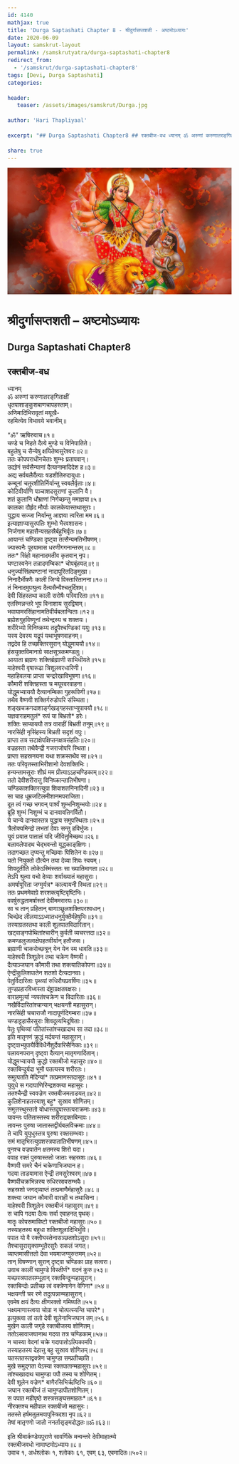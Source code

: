 ```yaml
---
id: 4140    
mathjax: true    
title: 'Durga Saptashati Chapter 8 - श्रीदुर्गासप्तशती - अष्टमोऽध्यायः'    
date: 2020-06-09    
layout: samskrut-layout 
permalink: /samskrutyatra/durga-saptashati-chapter8
redirect_from: 
  - '/samskrut/durga-saptashati-chapter8'
tags: [Devi, Durga Saptashati]    
categories:    
    
header:    
   teaser: /assets/images/samskrut/Durga.jpg    
    
author: 'Hari Thapliyaal'    
    
excerpt: "## Durga Saptashati Chapter8 ## रक्तबीज-वध ध्यानम् ॐ अरुणां करुणातरङ्‌गिताक्षीं धृतपाशाङ्‌कुशबाणचापहस्ताम्। अणिमादिभिरावृतां मयूखै- रहमित्येव विभावये भवानीम्॥ “ॐ” ऋषिरुवाच॥१॥ चण्डे च निहते दैत्ये मुण्डे च विनिपातिते। बहुलेषु च सैन्येषु क्षयितेष्वसुरेश्‍वरः॥२॥ ततः कोपपराधीनचेताः शुम्भः प्रतापवान्। उद्योगं सर्वसैन्यानां दैत्यानामादिदेश ह॥३॥ अद्य सर्वबलैर्दैत्याः षडशीतिरुदायुधाः।"
    
share: true    
---
```

![](/assets/images/samskrut/Durga.jpg)    
    
# श्रीदुर्गासप्तशती – अष्टमोऽध्यायः    
## Durga Saptashati Chapter8    
    
## रक्तबीज-वध    
    
ध्यानम्    
ॐ अरुणां करुणातरङ्‌गिताक्षीं    
धृतपाशाङ्‌कुशबाणचापहस्ताम्।    
अणिमादिभिरावृतां मयूखै-    
रहमित्येव विभावये भवानीम्॥    
    
“ॐ” ऋषिरुवाच॥१॥    
चण्डे च निहते दैत्ये मुण्डे च विनिपातिते।    
बहुलेषु च सैन्येषु क्षयितेष्वसुरेश्‍वरः॥२॥    
ततः कोपपराधीनचेताः शुम्भः प्रतापवान्।    
उद्योगं सर्वसैन्यानां दैत्यानामादिदेश ह॥३॥    
अद्य सर्वबलैर्दैत्याः षडशीतिरुदायुधाः।    
कम्बूनां चतुरशीतिर्निर्यान्तु स्वबलैर्वृताः॥४॥    
कोटिवीर्याणि पञ्चाशदसुराणां कुलानि वै।    
शतं कुलानि धौम्राणां निर्गच्छन्तु ममाज्ञया॥५॥    
कालका दौर्हृद मौर्याः कालकेयास्तथासुराः।    
युद्धाय सज्जा निर्यान्तु आज्ञया त्वरिता मम॥६॥    
इत्याज्ञाप्यासुरपतिः शुम्भो भैरवशासनः।    
निर्जगाम महासैन्यसहस्रैर्बहुभिर्वृतः॥७॥    
आयान्तं चण्डिका दृष्ट्‌वा तत्सैन्यमतिभीषणम्।    
ज्यास्वनैः पूरयामास धरणीगगनान्तरम्॥८॥    
ततः* सिंहो महानादमतीव कृतवान् नृप।    
घण्टास्वनेन तन्नादमम्बिका* चोपबृंहयत्॥९॥    
धनुर्ज्यासिंहघण्टानां नादापूरितदिङ्‌मुखा।    
निनादैर्भीषणैः काली जिग्ये विस्तारितानना॥१०॥    
तं निनादमुपश्रुत्य दैत्यसैन्यैश्‍चतुर्दिशम्।    
देवी सिंहस्तथा काली सरोषैः परिवारिताः॥११॥    
एतस्मिन्नन्तरे भूप विनाशाय सुरद्विषाम्।    
भवायामरसिंहानामतिवीर्यबलान्विताः॥१२॥    
ब्रह्मेशगुहविष्णूनां तथेन्द्रस्य च शक्तयः।    
शरीरेभ्यो विनिष्क्रम्य तद्रूपैश्‍चण्डिकां ययुः॥१३॥    
यस्य देवस्य यद्रूपं यथाभूषणवाहनम्।    
तद्वदेव हि तच्छक्तिरसुरान् योद्धुमाययौ॥१४॥    
हंसयुक्तविमानाग्रे साक्षसूत्रकमण्डलुः।    
आयाता ब्रह्मणः शक्तिर्ब्रह्माणी साभिधीयते॥१५॥    
माहेश्‍वरी वृषारूढा त्रिशूलवरधारिणी।    
महाहिवलया प्राप्ता चन्द्ररेखाविभूषणा॥१६॥    
कौमारी शक्तिहस्ता च मयूरवरवाहना।    
योद्धुमभ्याययौ दैत्यानम्बिका गुहरूपिणी॥१७॥    
तथैव वैष्णवी शक्तिर्गरुडोपरि संस्थिता।    
शङ्‌खचक्रगदाशाङ्‌र्गखड्‌गहस्ताभ्युपाययौ॥१८॥    
यज्ञवाराहमतुलं* रूपं या बिभ्रतो* हरेः।    
शक्तिः साप्याययौ तत्र वाराहीं बिभ्रती तनुम्॥१९॥    
नारसिंही नृसिंहस्य बिभ्रती सदृशं वपुः।    
प्राप्ता तत्र सटाक्षेपक्षिप्तनक्षत्रसंहतिः॥२०॥    
वज्रहस्ता तथैवैन्द्री गजराजोपरि स्थिता।    
प्राप्ता सहस्रनयना यथा शक्रस्तथैव सा॥२१॥    
ततः परिवृतस्ताभिरीशानो देवशक्तिभिः।    
हन्यन्तामसुराः शीघ्रं मम प्रीत्याऽऽहचण्डिकाम्॥२२॥    
ततो देवीशरीरात्तु विनिष्क्रान्तातिभीषणा।    
चण्डिकाशक्तिरत्युग्रा शिवाशतनिनादिनी॥२३॥    
सा चाह धूम्रजटिलमीशानमपराजिता।    
दूत त्वं गच्छ भगवन् पार्श्‍वं शुम्भनिशुम्भयोः॥२४॥    
ब्रूहि शुम्भं निशुम्भं च दानवावतिगर्वितौ।    
ये चान्ये दानवास्तत्र युद्धाय समुपस्थिताः॥२५॥    
त्रैलोक्यमिन्द्रो लभतां देवाः सन्तु हविर्भुजः।    
यूयं प्रयात पातालं यदि जीवितुमिच्छथ॥२६॥    
बलावलेपादथ चेद्भवन्तो युद्धकाङ्‌क्षिणः।    
तदागच्छत तृप्यन्तु मच्छिवाः पिशितेन वः॥२७॥    
यतो नियुक्तो दौत्येन तया देव्या शिवः स्वयम्।    
शिवदूतीति लोकेऽस्मिंस्ततः सा ख्यातिमागता॥२८॥    
तेऽपि श्रुत्वा वचो देव्याः शर्वाख्यातं महासुराः।    
अमर्षापूरिता जग्मुर्यत्र* कात्यायनी स्थिता॥२९॥    
ततः प्रथममेवाग्रे शरशक्त्यृष्टिवृष्टिभिः।    
ववर्षुरुद्धतामर्षास्तां देवीममरारयः॥३०॥    
सा च तान् प्रहितान् बाणाञ्छूलशक्तिपरश्‍वधान्।    
चिच्छेद लीलयाऽऽध्मातधनुर्मुक्तैर्महेषुभिः॥३१॥    
तस्याग्रतस्तथा काली शूलपातविदारितान्।    
खट्‌वाङ्‌गपोथितांश्‍चारीन् कुर्वती व्यचरत्तदा॥३२॥    
कमण्डलुजलाक्षेपहतवीर्यान् हतौजसः।    
ब्रह्माणी चाकरोच्छत्रून् येन येन स्म धावति॥३३॥    
माहेश्‍वरी त्रिशूलेन तथा चक्रेण वैष्णवी।    
दैत्याञ्जघान कौमारी तथा शक्त्यातिकोपना॥३४॥    
ऐन्द्रीकुलिशपातेन शतशो दैत्यदानवाः।    
पेतुर्विदारिताः पृथ्व्यां रुधिरौघप्रवर्षिणः॥३५॥    
तुण्डप्रहारविध्वस्ता दंष्ट्राग्रक्षतवक्षसः।    
वाराहमूर्त्या न्यपतंश्‍चक्रेण च विदारिताः॥३६॥    
नखैर्विदारितांश्‍चान्यान् भक्षयन्ती महासुरान्।    
नारसिंही चचाराजौ नादापूर्णदिगम्बरा॥३७॥    
चण्डाट्टहासैरसुराः शिवदूत्यभिदूषिताः।    
पेतुः पृथिव्यां पतितांस्तांश्‍चखादाथ सा तदा॥३८॥    
इति मातृगणं क्रुद्धं मर्दयन्तं महासुरान्।    
दृष्ट्‌वाभ्युपायैर्विविधैर्नेशुर्देवारिसैनिकाः॥३९॥    
पलायनपरान् दृष्ट्‌वा दैत्यान् मातृगणार्दितान्।    
योद्धुमभ्याययौ क्रुद्धो रक्तबीजो महासुरः॥४०॥    
रक्तबिन्दुर्यदा भूमौ पतत्यस्य शरीरतः।    
समुत्पतति मेदिन्यां* तत्प्रमाणस्तदासुरः॥४१॥    
युयुधे स गदापाणिरिन्द्रशक्त्या महासुरः।    
ततश्‍चैन्द्री स्ववज्रेण रक्तबीजमताडयत्॥४२॥    
कुलिशेनाहतस्याशु बहु* सुस्राव शोणितम्।    
समुत्तस्थुस्ततो योधास्तद्रूपास्तत्पराक्रमाः॥४३॥    
यावन्तः पतितास्तस्य शरीराद्रक्तबिन्दवः।    
तावन्तः पुरुषा जातास्तद्वीर्यबलविक्रमाः॥४४॥    
ते चापि युयुधुस्तत्र पुरुषा रक्तसम्भवाः।    
समं मातृभिरत्युग्रशस्त्रपातातिभीषणम्॥४५॥    
पुनश्‍च वज्रपातेन क्षतमस्य शिरो यदा।    
ववाह रक्तं पुरुषास्ततो जाताः सहस्रशः॥४६॥    
वैष्णवी समरे चैनं चक्रेणाभिजघान ह।    
गदया ताडयामास ऐन्द्री तमसुरेश्‍वरम्॥४७॥    
वैष्णवीचक्रभिन्नस्य रुधिरस्रावसम्भवैः।    
सहस्रशो जगद्‌व्याप्तं तत्प्रमाणैर्महासुरैः॥४८॥    
शक्त्या जघान कौमारी वाराही च तथासिना।    
माहेश्‍वरी त्रिशूलेन रक्तबीजं महासुरम्॥४९॥    
स चापि गदया दैत्यः सर्वा एवाहनत् पृथक्।    
मातॄः कोपसमाविष्टो रक्तबीजो महासुरः॥५०॥    
तस्याहतस्य बहुधा शक्तिशूलादिभिर्भुवि।    
पपात यो वै रक्तौघस्तेनासञ्छतशोऽसुराः॥५१॥    
तैश्‍चासुरासृक्सम्भूतैरसुरैः सकलं जगत्।    
व्याप्तमासीत्ततो देवा भयमाजग्मुरुत्तमम्॥५२॥    
तान् विषण्णान् सुरान् दृष्ट्‌वा चण्डिका प्राह सत्वरा।    
उवाच कालीं चामुण्डे विस्तीर्णं* वदनं कुरु॥५३॥    
मच्छस्त्रपातसम्भूतान् रक्तबिन्दून्महासुरान्।    
रक्तबिन्दोः प्रतीच्छ त्वं वक्त्रेणानेन वेगिना*॥५४॥    
भक्षयन्ती चर रणे तदुत्पन्नान्महासुरान्।    
एवमेष क्षयं दैत्यः क्षीणरक्तो गमिष्यति॥५५॥    
भक्ष्यमाणास्त्वया चोग्रा न चोत्पत्स्यन्ति चापरे*।    
इत्युक्त्वा तां ततो देवी शूलेनाभिजघान तम्॥५६॥    
मुखेन काली जगृहे रक्तबीजस्य शोणितम्।    
ततोऽसावाजघानाथ गदया तत्र चण्डिकाम्॥५७॥    
न चास्या वेदनां चक्रे गदापातोऽल्पिकामपि।    
तस्याहतस्य देहात्तु बहु सुस्राव शोणितम्॥५८॥    
यतस्ततस्तद्वक्त्रेण चामुण्डा सम्प्रतीच्छति।    
मुखे समुद्गता येऽस्या रक्तपातान्महासुराः॥५९॥    
तांश्‍चखादाथ चामुण्डा पपौ तस्य च शोणितम्।    
देवी शूलेन वज्रेण* बाणैरसिभिर्ऋष्टिभिः॥६०॥    
जघान रक्तबीजं तं चामुण्डापीतशोणितम्।    
स पपात महीपृष्ठे शस्‍त्रसङ्घसमाहतः*॥६१॥    
नीरक्तश्‍च महीपाल रक्तबीजो महासुरः।    
ततस्ते हर्षमतुलमवापुस्त्रिदशा नृप॥६२॥    
तेषां मातृगणो जातो ननर्तासृङ्‌मदोद्धतः॥ॐ॥६३॥    
    
इति श्रीमार्कण्डेयपुराणे सावर्णिके मन्वन्तरे देवीमाहात्म्ये    
रक्तबीजवधो नामाष्टमोऽध्यायः॥८॥    
उवाच १, अर्धश्‍लोकः १, श्‍लोकाः ६१, एवम् ६३, एवमादितः॥५०२॥    
    
